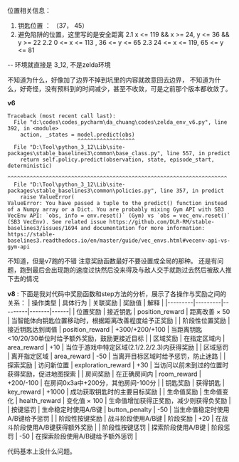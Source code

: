 位置相关信息：

1. 钥匙位置 ： （37， 45）
2. 避免陷阱的位置，这里写的是安全距离
    2.1 x <= 119 && x >= 24, y <= 36 &&  y >= 22
    2.2 0 <= x <= 113 , 36 <= y <= 65
    2.3 24 <= x <= 119, 65 <= y <= 81 

-- 环境就直接是 3_12, 不是zelda环境


不知道为什么，好像加了边界不掉到坑里的内容就故意回去边界， 不知道为什么，好奇怪，没有预料到的时间减少，甚至不收敛，可是之前那个版本都收敛了。


**v6**
```
Traceback (most recent call last):
  File "d:\codes\codes_pycharm\da_chuang\codes\zelda_env_v6.py", line 392, in <module>
    action, _states = model.predict(obs)
                      ^^^^^^^^^^^^^^^^^^
  File "D:\Tool\python_3_12\Lib\site-packages\stable_baselines3\common\base_class.py", line 557, in predict     
    return self.policy.predict(observation, state, episode_start, deterministic)
           ^^^^^^^^^^^^^^^^^^^^^^^^^^^^^^^^^^^^^^^^^^^^^^^^^^^^^^^^^^^^^^^^^^^^^
  File "D:\Tool\python_3_12\Lib\site-packages\stable_baselines3\common\policies.py", line 357, in predict       
    raise ValueError(
ValueError: You have passed a tuple to the predict() function instead of a Numpy array or a Dict. You are probably mixing Gym API with SB3 VecEnv API: `obs, info = env.reset()` (Gym) vs `obs = vec_env.reset()` (SB3 VecEnv). See related issue https://github.com/DLR-RM/stable-baselines3/issues/1694 and documentation for more information: https://stable-baselines3.readthedocs.io/en/master/guide/vec_envs.html#vecenv-api-vs-gym-api
```
不知道，但是v7跑的不错
注意奖励函数最好不要设置成全局的那种。
还是有问题，跑到最后会出现跑的速度过快然后没来得及与敌人交手就跑过去然后被敌人推下去的情况

**v8** :
下面是我对代码中奖励函数和step方法的分析，展示了各操作与奖励之间的关系：
| 操作类型 | 具体行为 | 关联奖励 | 奖励值 | 解释 |
|---------|---------|---------|-------|------|
| 位置奖励 | 接近钥匙 | position_reward | 距离改善 × 50 | 当智能体向钥匙位置移动时，根据距离改善程度给予正奖励 |
| 阶段性位置奖励 | 接近钥匙达到阈值 | position_reward | +300/+200/+100 | 当距离钥匙<10/20/30单位时给予额外奖励，鼓励更接近目标 |
| 区域奖励 | 在指定区域内 | area_reward | +10 | 当位于游戏中特定区域(2.1/2.2/2.3)内获得奖励 |
| 区域惩罚 | 离开指定区域 | area_reward | -50 | 当离开目标区域时给予惩罚，防止迷路 |
| 探索奖励 | 访问新位置 | exploration_reward | +30 | 当访问以前未到过的位置时获得奖励，促进地图探索 |
| 房间奖励 | 在正确房间内 | room_reward | +200/-100 | 在房间0x3a中+200分，其他房间-100分 |
| 钥匙奖励 | 获得钥匙 | key_reward | +1000 | 成功获取钥匙时的主要目标奖励 |
| 生命值奖励 | 生命值变化 | health_reward | 变化值 × 100 | 生命值增加获得正奖励，减少则获得负奖励 |
| 按键惩罚 | 生命稳定时使用A/B键 | button_penalty | -50 | 当生命值稳定时使用A/B键给予惩罚 |
| 阶段性按键奖励 | 战斗阶段使用A/B键 | 阶段奖励 | +20 | 在战斗阶段使用A/B键获得额外奖励 |
| 阶段性按键惩罚 | 探索阶段使用A/B键 | 阶段惩罚 | -50 | 在探索阶段使用A/B键给予额外惩罚 |

代码基本上没什么问题。